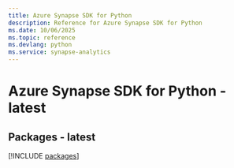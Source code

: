 ```yaml
---
title: Azure Synapse SDK for Python
description: Reference for Azure Synapse SDK for Python
ms.date: 10/06/2025
ms.topic: reference
ms.devlang: python
ms.service: synapse-analytics
---
```

# Azure Synapse SDK for Python - latest
## Packages - latest
[!INCLUDE [packages](synapse-index.md)]